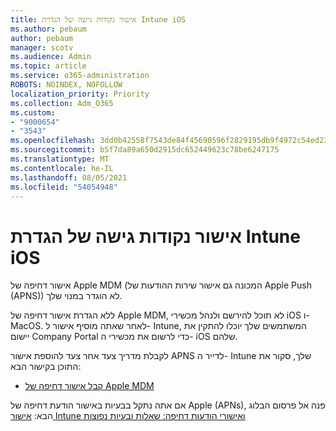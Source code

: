 ```yaml
---
title: אישור נקודות גישה של הגדרת Intune iOS
ms.author: pebaum
author: pebaum
manager: scotv
ms.audience: Admin
ms.topic: article
ms.service: o365-administration
ROBOTS: NOINDEX, NOFOLLOW
localization_priority: Priority
ms.collection: Adm_O365
ms.custom:
- "9000654"
- "3543"
ms.openlocfilehash: 3dd0b42558f7543de84f45690596f2829195db9f4972c54ed239add7fe87b37c
ms.sourcegitcommit: b5f7da89a650d2915dc652449623c78be6247175
ms.translationtype: MT
ms.contentlocale: he-IL
ms.lasthandoff: 08/05/2021
ms.locfileid: "54054948"
---
```

# <a name="intune-ios-set-up-apns-certificate"></a>אישור נקודות גישה של הגדרת Intune iOS

אישור דחיפה של Apple MDM (המכונה גם אישור שירות ההודעות של Apple Push (APNS)) לא הוגדר במנוי שלך.

ללא הגדרת אישור דחיפה של Apple MDM, לא תוכל להירשם ולנהל מכשירי iOS ו- MacOS. לאחר שאתה מוסיף אישור ל- Intune, המשתמשים שלך יוכלו להתקין את יישום Company Portal כדי לרשום את מכשירי ה- iOS שלהם.

לקבלת מדריך צעד אחר צעד להוספת אישור APNS לדייר ה- Intune שלך, סקור את התוכן בקישור הבא:

- [קבל אישור דחיפה של Apple MDM](https://docs.microsoft.com/mem/intune/enrollment/apple-mdm-push-certificate-get)

אם אתה נתקל בבעיות באישור הודעת דחיפה של Apple (APNs), פנה אל פרסום הבלוג הבא: [אישור Intune ואישורי הודעות דחיפה: שאלות ובעיות נפוצות](https://techcommunity.microsoft.com/t5/Intune-Customer-Success/Intune-and-the-APNs-certificate-FAQ-and-common-issues/ba-p/280121)
